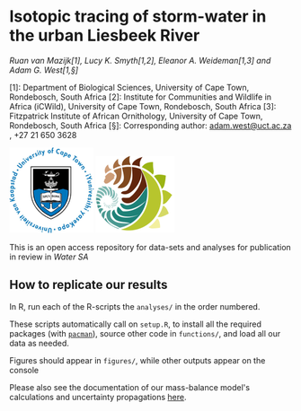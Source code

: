 # Isotopic tracing of storm-water in the urban Liesbeek River

*Ruan van Mazijk[1], Lucy K. Smyth[1,2], Eleanor A. Weideman[1,3] and Adam G. West[1,§]*

[1]: Department of Biological Sciences, University of Cape Town, Rondebosch, South Africa
[2]: Institute for Communities and Wildlife in Africa (iCWild), University of Cape Town, Rondebosch, South Africa
[3]: Fitzpatrick Institute of African Ornithology, University of Cape Town, Rondebosch, South Africa
[§]: Corresponding author: adam.west@uct.ac.za , +27 21 650 3628

![](logos/UCT-logo.png) ![](logos/BIO-logo.png)

This is an open access repository for data-sets and analyses for publication in review in *Water SA*

## How to replicate our results

In R, run each of the R-scripts the `analyses/` in the order numbered. 

These scripts automatically call on `setup.R`, to install all the required packages (with [`pacman`](https://cran.r-project.org/web/packages/pacman/vignettes/Introduction_to_pacman.html)), source other code in `functions/`, and load all our data as needed.

Figures should appear in `figures/`, while other outputs appear on the console

Please also see the documentation of our mass-balance model's calculations and uncertainty propagations [here](analyses/uncertainty-propagation.html).